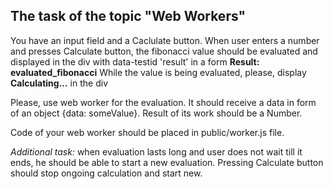 ## The task of the topic "Web Workers"

You have an input field and a Caclulate button. 
When user enters a number and presses Calculate button, the fibonacci value should be evaluated and displayed in the div with data-testid 'result' in a form **Result: evaluated_fibonacci**
While the value is being evaluated, please, display **Calculating...** in the div

Please, use web worker for the evaluation. It should receive a data in form of an object {data: someValue}. Result of its work should be a Number.

Code of your web worker should be placed in public/worker.js file.

*Additional task:* when evaluation lasts long and user does not wait till it ends, he should be able to start a new evaluation. Pressing Calculate button should stop ongoing calculation and start new.  
